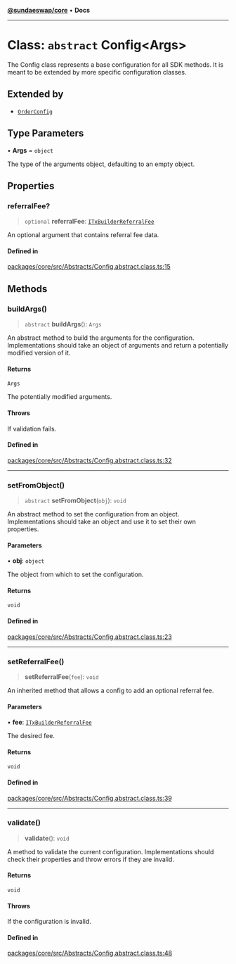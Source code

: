 [**@sundaeswap/core**](../../README.md) • **Docs**

***

# Class: `abstract` Config\<Args\>

The Config class represents a base configuration for all SDK methods.
It is meant to be extended by more specific configuration classes.

## Extended by

- [`OrderConfig`](OrderConfig.md)

## Type Parameters

• **Args** = `object`

The type of the arguments object, defaulting to an empty object.

## Properties

### referralFee?

> `optional` **referralFee**: [`ITxBuilderReferralFee`](../interfaces/ITxBuilderReferralFee.md)

An optional argument that contains referral fee data.

#### Defined in

[packages/core/src/Abstracts/Config.abstract.class.ts:15](https://github.com/SundaeSwap-finance/sundae-sdk/blob/main/packages/core/src/Abstracts/Config.abstract.class.ts#L15)

## Methods

### buildArgs()

> `abstract` **buildArgs**(): `Args`

An abstract method to build the arguments for the configuration.
Implementations should take an object of arguments and return a potentially modified version of it.

#### Returns

`Args`

The potentially modified arguments.

#### Throws

If validation fails.

#### Defined in

[packages/core/src/Abstracts/Config.abstract.class.ts:32](https://github.com/SundaeSwap-finance/sundae-sdk/blob/main/packages/core/src/Abstracts/Config.abstract.class.ts#L32)

***

### setFromObject()

> `abstract` **setFromObject**(`obj`): `void`

An abstract method to set the configuration from an object.
Implementations should take an object and use it to set their own properties.

#### Parameters

• **obj**: `object`

The object from which to set the configuration.

#### Returns

`void`

#### Defined in

[packages/core/src/Abstracts/Config.abstract.class.ts:23](https://github.com/SundaeSwap-finance/sundae-sdk/blob/main/packages/core/src/Abstracts/Config.abstract.class.ts#L23)

***

### setReferralFee()

> **setReferralFee**(`fee`): `void`

An inherited method that allows a config to add an optional referral fee.

#### Parameters

• **fee**: [`ITxBuilderReferralFee`](../interfaces/ITxBuilderReferralFee.md)

The desired fee.

#### Returns

`void`

#### Defined in

[packages/core/src/Abstracts/Config.abstract.class.ts:39](https://github.com/SundaeSwap-finance/sundae-sdk/blob/main/packages/core/src/Abstracts/Config.abstract.class.ts#L39)

***

### validate()

> **validate**(): `void`

A method to validate the current configuration.
Implementations should check their properties and throw errors if they are invalid.

#### Returns

`void`

#### Throws

If the configuration is invalid.

#### Defined in

[packages/core/src/Abstracts/Config.abstract.class.ts:48](https://github.com/SundaeSwap-finance/sundae-sdk/blob/main/packages/core/src/Abstracts/Config.abstract.class.ts#L48)
